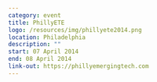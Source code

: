 ```yaml
---
category: event
title: PhillyETE
logo: /resources/img/phillyete2014.png
location: Philadelphia
description: ""
start: 07 April 2014
end: 08 April 2014
link-out: https://phillyemergingtech.com
---
```

